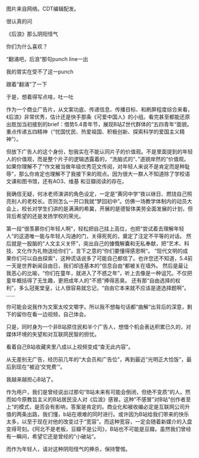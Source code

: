 图片来自网络。CDT编辑配发。

 

很认真的问

《后浪》那么阴阳怪气

你们为什么喜欢？

“翻涌吧，后浪“那句punch line一出

我的胃实在受不了这一punch

跟着“翻涌”了一下

于是，想着得写点啥，吐一吐

作为一个商业广告片，从文案功底、传递信息、传播目标、和刷屏程度综合来看，《后浪》非常优秀，估计还是快手那条《可爱中国人》的小组。看完甚至都能还原出胜加当初接到的brief：借势5.4青年节，展现B站Z世代群体的“五四青年“面貌。重点传递五四精神（“忧国忧民、热爱祖国、积极创新、探索科学的爱国主义精神”）。

但放下广告人的这个身份，恕我实在不能认同片子的价值观。不是里面提到的年轻人的价值观，而是整个片子的逻辑透露着的，“洗脑式的“、”道貌岸然的“价值观。 如果你理解不了“作文被当做年级优秀范文传阅，对年轻人来说不是肯定而是种耻辱”，那么你肯定也理解不了我接下来的观点。因为很大一群人不知道除了学校语文课和图书馆，还有AO3、维基 和豆瓣阅读的存在。

我确信无疑，何冰老师演讲的角色设定，一定是”黄冈中学“夜以继日、燃烧自己照亮别人的老校长。否则怎么一开口我就“梦回初中”。仿佛一场教学体制内的动员大会上，校长对学生们讲的是满满的希冀，开展的是德智体美劳全面发展的计划，但背后希望的还是发扬学校的荣光。

第一段“很羡慕你们年轻人啊”，轻松把自己挂上高位，也把“尝试着去理解年轻人“的这道唯一能与年轻人沟通的门，关得死死的，奠定了注定不平等的对话。 然后就是一股脑的“人文主义关怀”，突出自己的慷慨解囊和无私奉献，把“艺术、科技、文化作为礼物送给你们”，言下之意的“你们要懂得感恩啊“。 “现代文明的成果你们可以自由探索“，这种谎话说多了可能自己都信了。也许您还不知道，5.4前一天是世界新闻自由日，我们却连基本的”信息自由“都被关在墙外。 然后是最让我恶心的比喻，“你们在童年，就进入了不惑之年”，听上去像是一种诅咒。不仅把童年概括得了无生趣，更把成年人的“不惑”捧得恶臭。 还有那“自由选择的权利”，多么冠冕堂皇，让人很容易就忘记，“自由它本来就不应该是道选择题啊”。 &#8230;&#8230;

你可能会说我作为文案太咬文嚼字。所以我不想每句话都“曲解“出背后的深意，剩下的留你在看一边视频，自己体会。

只是，同时身为一个非B站原住民和半个广告人，想借个机会表达积累已久的，对媒体环境的失望和对互联网民智的担忧。

看着自己B站收藏夹里八成以上视频变成“查无此内容”。

从无差别无广告，经历前几年的“大会员和广告位”，再到最近“光明正大恰饭”，最后到现在“被迫‘交党费’“。

我越来越担心B站了。

作为用户，我们是曾经说出过那句“B站未来有可能会倒闭，但绝不变质“的人。然而如今原教旨主义的B站居民没人对《后浪》感冒。这种“不感冒”对B站“创作者至上“的模式，是否会有影响，答案是肯定的。商业化和被收编必定是互联网公司升值的两条出路，我们懂，b站在艰难的同时进行。或许因为B站给我们带来的快乐太多，以至于现在对他的改变过于“宽容”。而这种宽容，一定会随着新媒介的入盘变得苛刻。《阿北不是老板，豆瓣不是公司》，B站也不可能是豆瓣。虽然我们曾经有一瞬间，希望它还是曾经的“小破站“。

而作为年轻人，请对这种阴阳怪气的捧杀，保持警惕。 
